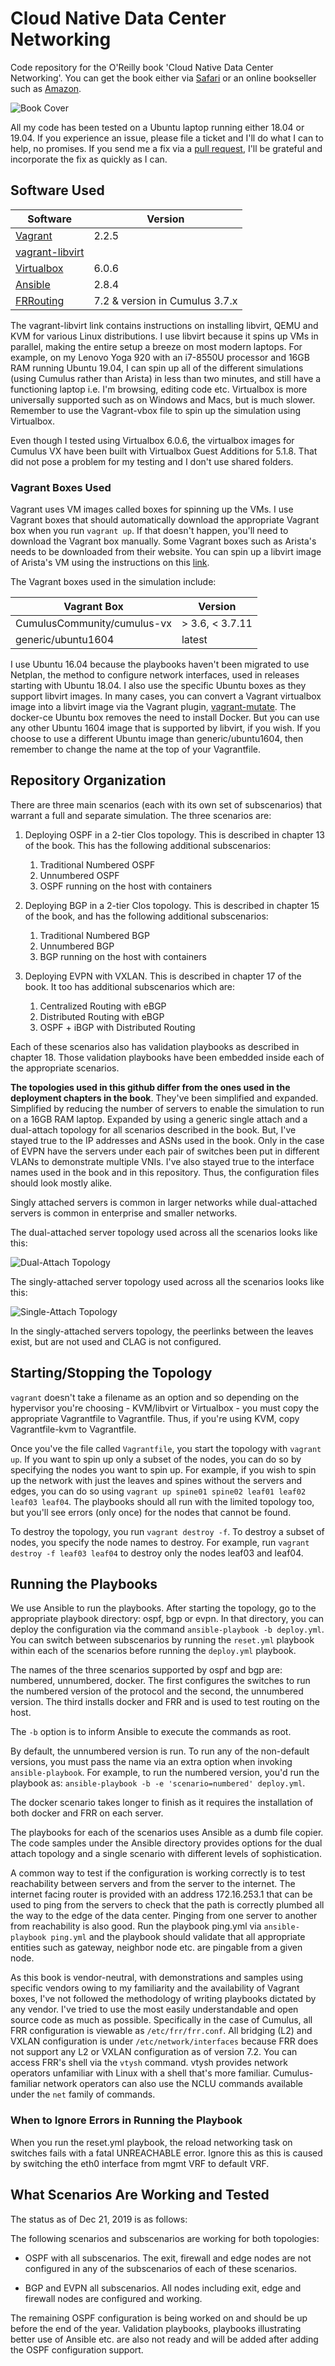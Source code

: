 # Cloud Native Data Center Networking
Code repository for the O'Reilly book 'Cloud Native Data Center Networking'. You can get the book either via [Safari](https://learning.oreilly.com/library/view/cloud-native-data/9781492045595/) or an online bookseller such as [Amazon](https://www.amazon.com/Cloud-Native-Data-Center-Networking-Architecture/dp/1492045608/).

![Book Cover](./cdcn-cover.jpeg)

All my code has been tested on a Ubuntu laptop running either 18.04 or 19.04. If you experience an issue, please file a ticket and I'll do what I can to help, no promises. If you send me a fix via a [pull request](https://help.github.com/en/github/collaborating-with-issues-and-pull-requests/creating-a-pull-request), I'll be grateful and incorporate the fix as quickly as I can.

## Software Used

| Software          | Version |
|-------------------|---------|
|[Vagrant](https://www.vagrantup.com/)| 2.2.5|
|[vagrant-libvirt](https://github.com/vagrant-libvirt/vagrant-libvirt)|
|[Virtualbox](https://www.virtualbox.org/)| 6.0.6 |
|[Ansible](https://www.ansible.com/)| 2.8.4 |
|[FRRouting](https://frrouting.org/)| 7.2 & version in Cumulus 3.7.x|

The vagrant-libvirt link contains instructions on installing libvirt, QEMU and KVM for various Linux distributions. I use libvirt because it spins up VMs in parallel, making the entire setup a breeze on most modern laptops. For example, on my Lenovo Yoga 920 with an i7-8550U processor and 16GB RAM running Ubuntu 19.04, I can spin up all of the different simulations (using Cumulus rather than Arista) in less than two minutes, and still have a functioning laptop i.e. I'm browsing, editing code etc. Virtualbox is more universally supported such as on Windows and Macs, but is much slower. Remember to use the Vagrant-vbox file to spin up the simulation using Virtualbox. 

Even though I tested using Virtualbox 6.0.6, the virtualbox images for Cumulus VX have been built with Virtualbox Guest Additions for 5.1.8. That did not pose a problem for my testing and I don't use shared folders.

### Vagrant Boxes Used

Vagrant uses VM images called boxes for spinning up the VMs. I use Vagrant boxes that should automatically download the appropriate Vagrant box when you run `vagrant up`. If that doesn't happen, you'll need to download the Vagrant box manually. Some Vagrant boxes such as Arista's needs to be downloaded from their website. You can spin up a libvirt image of Arista's VM using the instructions on this [link](https://codingpackets.com/blog/arista-veos-vagrant-libvirt-box-install).

The Vagrant boxes used in the simulation include:

| Vagrant Box                       | Version     |
|-----------------------------------|-------------|
| CumulusCommunity/cumulus-vx       | > 3.6, < 3.7.11|
| generic/ubuntu1604                | latest      |

I use Ubuntu 16.04 because the playbooks haven't been migrated to use Netplan, the method to configure network interfaces, used in releases starting with Ubuntu 18.04. I also use the specific Ubuntu boxes as they support libvirt images. In many cases, you can convert a Vagrant virtualbox image into a libvirt image via the Vagrant plugin, [vagrant-mutate](https://github.com/sciurus/vagrant-mutate). The docker-ce Ubuntu box removes the need to install Docker. But you can use any other Ubuntu 1604 image that is supported by libvirt, if you wish. If you choose to use a different Ubuntu image than generic/ubuntu1604, then remember to change the name at the top of your Vagrantfile.

## Repository Organization

There are three main scenarios (each with its own set of subscenarios) that warrant a full and separate simulation. The three scenarios are:

1. Deploying OSPF in a 2-tier Clos topology. This is described in chapter 13 of the book. This has the following additional subscenarios:
   1. Traditional Numbered OSPF
   2. Unnumbered OSPF
   3. OSPF running on the host with containers

2. Deploying BGP in a 2-tier Clos topology. This is described in chapter 15 of the book, and has the following additional subscenarios:
   1. Traditional Numbered BGP
   2. Unnumbered BGP
   3. BGP running on the host with containers

3. Deploying EVPN with VXLAN. This is described in chapter 17 of the book. It too has additional subscenarios which are:
   1. Centralized Routing with eBGP
   2. Distributed Routing with eBGP
   3. OSPF + iBGP with Distributed Routing
   
Each of these scenarios also has validation playbooks as described in chapter 18. Those validation playbooks have been embedded inside each of the appropriate scenarios. 

**The topologies used in this github differ from the ones used in the deployment chapters in the book**. They've been simplified and expanded. Simplified by reducing the number of servers to enable the simulation to run on a 16GB RAM laptop. Expanded by using a generic single attach and a dual-attach topology for all scenarios described in the book. But, I've stayed true to the IP addresses and ASNs used in the book. Only in the case of EVPN have the servers under each pair of switches been put in different VLANs to demonstrate multiple VNIs. I've also stayed true to the interface names used in the book and in this repository. Thus, the configuration files should look mostly alike.

Singly attached servers is common in larger networks while dual-attached servers is common in enterprise and smaller networks.

The dual-attached server topology used across all the scenarios looks like this:

![Dual-Attach Topology](./dual-attach-topo.png)

The singly-attached server topology used across all the scenarios looks like this:

![Single-Attach Topology](./single-attach-topo.png)

In the singly-attached servers topology, the peerlinks between the leaves exist, but are not used and CLAG is not configured.

## Starting/Stopping the Topology

`vagrant` doesn't take a filename as an option and so depending on the hypervisor you're choosing - KVM/libvirt or Virtualbox - you must copy the appropriate Vagrantfile to Vagrantfile. Thus, if you're using KVM, copy Vagrantfile-kvm to Vagrantfile.

Once you've the file called `Vagrantfile`, you start the topology with `vagrant up`. If you want to spin up only a subset of the nodes, you can do so by specifying the nodes you want to spin up. For example, if you wish to spin up the network with just the leaves and spines without the servers and edges, you can do so using `vagrant up spine01 spine02 leaf01 leaf02 leaf03 leaf04`. The playbooks should all run with the limited topology too, but you'll see errors (only once) for the nodes that cannot be found.

To destroy the topology, you run `vagrant destroy -f`. To destroy a subset of nodes, you specify the node names to destroy. For example, run `vagrant destroy -f leaf03 leaf04` to destroy only the nodes leaf03 and leaf04. 

## Running the Playbooks

We use Ansible to run the playbooks. After starting the topology, go to the appropriate playbook directory: ospf, bgp or evpn. In that directory, you can deploy the configuration via the command `ansible-playbook -b deploy.yml`.
You can switch between subscenarios by running the `reset.yml` playbook within each of the scenarios before running the `deploy.yml` playbook. 

The names of the three scenarios supported by ospf and bgp are: numbered, unnumbered, docker. The first configures the switches to run the numbered version of the protocol and the second, the unnumbered version. The third installs docker and FRR and is used to test routing on the host.

The `-b` option is to inform Ansible to execute the commands as root.

By default, the unnumbered version is run. To run any of the non-default versions, you must pass the name via an extra option when invoking `ansible-playbook`. For example, to run the numbered version, you'd run the playbook as: `ansible-playbook -b -e 'scenario=numbered' deploy.yml`.

The docker scenario takes longer to finish as it requires the installation of both docker and FRR on each server.

The playbooks for each of the scenarios uses Ansible as a dumb file copier. The code samples under the Ansible directory provides options for the dual attach topology and a single scenario with different levels of sophistication. 

A common way to test if the configuration is working correctly is to test reachability between servers and from the server to the internet. The internet facing router is provided with an address 172.16.253.1 that can be used to ping from the servers to check that the path is correctly plumbed all the way to the edge of the data center. Pinging from one server to another from reachability is also good. Run the playbook ping.yml via `ansible-playbook ping.yml` and the playbook should validate that all appropriate entities such as gateway, neighbor node etc. are pingable from a given node.

As this book is vendor-neutral, with demonstrations and samples using specific vendors owing to my familiarity and the availability of Vagrant boxes, I've not followed the methodology of writing playbooks dictated by any vendor. I've tried to use the most easily understandable and open source code as much as possible. Specifically in the case of Cumulus, all FRR configuration is viewable as `/etc/frr/frr.conf`. All bridging (L2) and VXLAN configuration is under `/etc/network/interfaces` because FRR does not support any L2 or VXLAN configuration as of version 7.2. You can access FRR's shell via the `vtysh` command. vtysh provides network operators unfamiliar with Linux with a shell that's more familiar. Cumulus-familiar network operators can also use the NCLU commands available under the `net` family of commands.

### When to Ignore Errors in Running the Playbook

When you run the reset.yml playbook, the reload networking task on switches fails with a fatal UNREACHABLE error. Ignore this as this is caused by switching the eth0 interface from mgmt VRF to default VRF.

## What Scenarios Are Working and Tested

The status as of Dec 21, 2019 is as follows:

The following scenarios and subscenarios are working for both topologies:

* OSPF with all subscenarios. The exit, firewall and edge nodes are not configured in any of the subscenarios of each of these scenarios.

* BGP and EVPN all subscenarios. All nodes including exit, edge and firewall nodes are configured and working.

The remaining OSPF configuration is being worked on and should be up before the end of the year. Validation playbooks, playbooks illustrating better use of Ansible etc. are also not ready and will be added after adding the OSPF configuration support.
